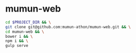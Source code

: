 # mumun-web

```bash
cd $PROJECT_DIR && \
git clone git@github.com:mumun-athon/mumun-web.git && \
cd mumun-web && \
bower i && \
npm i && \
gulp serve
```
